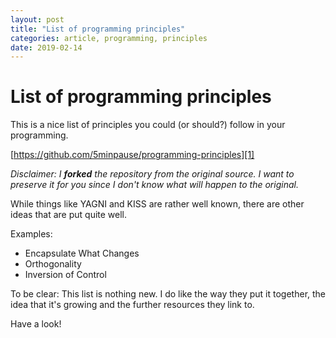 ```yaml
---
layout: post
title: "List of programming principles"
categories: article, programming, principles
date: 2019-02-14
---
```



# List of programming principles

This is a nice list of principles you could (or should?) follow in your programming.

[https://github.com/5minpause/programming-principles][1]

_Disclaimer: I **forked** the repository from the original source. I want to preserve it for you since I don't know what will happen to the original._

While things like YAGNI and KISS are rather well known, there are other ideas that are put quite well.

Examples:

- Encapsulate What Changes
- Orthogonality
- Inversion of Control

To be clear: This list is nothing new. I do like the way they put it together, the idea that it's growing and the further resources they link to.

Have a look!

[1]:	https://github.com/5minpause/programming-principles
